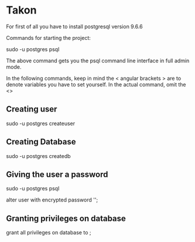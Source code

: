 # Takon

For first of all you have to install postgresql version 9.6.6

Commands for starting the project: 

sudo -u postgres psql

The above command gets you the psql command line interface in full admin mode.

In the following commands, keep in mind the < angular brackets > are to denote variables you have to set yourself. In the actual command, omit the <>

## Creating user

sudo -u postgres createuser <username>

## Creating Database

sudo -u postgres createdb <dbname>

## Giving the user a password

sudo -u postgres psql

alter user <username> with encrypted password '<password>';

## Granting privileges on database

grant all privileges on database <dbname> to <username> ;